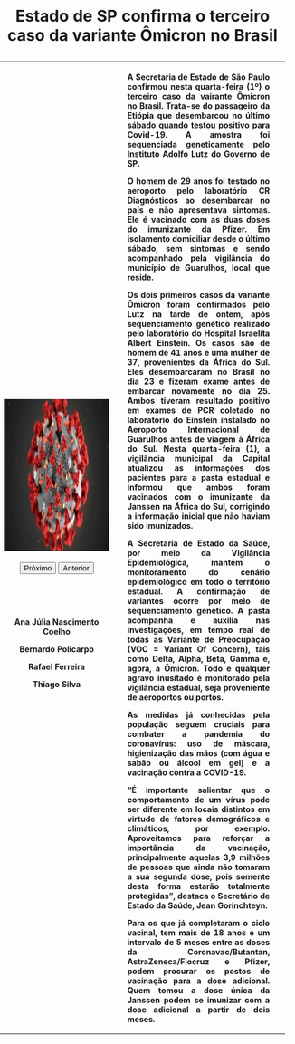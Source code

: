 <html>
<head>
<meta charset="utf-8" />
	<style type="text/css">
body {
    padding: 0;
    margin: 0;
}

h1 {
    margin-bottom: 20px;
    margin-left: 20px;
    color: white;
	font-weight: bold;
	background: #FF0000;
}

.button {
    background-color: #FF0000; /* Red */
    border: none;
    color: white;
    padding: 15px 32px;
    text-align: center;
    text-decoration: none;
    display: inline-block;
    font-size: 16px;
}
</style>

</head>
<body>
<table width="98%">
  <caption>
    <h1>Estado de SP confirma o terceiro caso da variante Ômicron no Brasil</h1>
  </caption>
  <tr>
    <th width="41%" scope="col"><img id="myImage" src="omicron2.jpeg" width="423" height="268">
	<br>
	<br>
	<button class="button" onClick="document.getElementById('myImage').src='omicron.jpeg'">Próximo</button>
	<button class="button" onClick="document.getElementById('myImage').src='omicron2.jpeg'">Anterior</button>
	<p>&nbsp;</p>
	<p>&nbsp;</p>
	<p>Ana Júlia Nascimento Coelho</p>
	<p>Bernardo Policarpo</p>
	<p>Rafael Ferreira</p>
	<p>Thiago Silva   </p></th>
    <th width="1%" scope="col">&nbsp;</th>
    <th width="54%" scope="col"><div align="justify">
      <p>A Secretaria de Estado de São Paulo confirmou nesta quarta-feira (1º) o terceiro caso da vairante Ômicron no Brasil. Trata-se do passageiro da Etiópia que desembarcou no último sábado quando testou positivo para Covid-19. A amostra foi sequenciada geneticamente pelo Instituto Adolfo Lutz do Governo de SP.        </p>
      <p>O homem de 29 anos foi testado no aeroporto pelo laboratório CR Diagnósticos ao desembarcar no país e não apresentava sintomas. Ele é vacinado com as duas doses do imunizante da Pfizer. Em isolamento domiciliar desde o último sábado, sem sintomas e sendo acompanhado pela vigilância do município de Guarulhos, local que reside.        </p>
      <p>Os dois primeiros casos da variante Ômicron foram confirmados pelo Lutz na tarde de ontem, após sequenciamento genético realizado pelo laboratório do Hospital Israelita Albert Einstein. Os casos são de homem de 41 anos e uma mulher de 37, provenientes da África do Sul. Eles desembarcaram no Brasil no dia 23 e fizeram exame antes de embarcar novamente no dia 25. Ambos tiveram resultado positivo em exames de PCR coletado no laboratório do Einstein instalado no Aeroporto Internacional de Guarulhos antes de viagem à África do Sul. Nesta quarta-feira (1), a vigilância municipal da Capital atualizou as informações dos pacientes para a pasta estadual e informou que ambos foram vacinados com o imunizante da Janssen na África do Sul, corrigindo a informação inicial que não haviam sido imunizados.        </p>
      <p>A Secretaria de Estado da Saúde, por meio da Vigilância Epidemiológica, mantém o monitoramento do cenário epidemiológico em todo o território estadual. A confirmação de variantes ocorre por meio de sequenciamento genético. A pasta acompanha e auxilia nas investigações, em tempo real de todas as Variante de Preocupação (VOC = Variant Of Concern), tais como Delta, Alpha, Beta, Gamma e, agora, a Ômicron. Todo e qualquer agravo inusitado é monitorado pela vigilância estadual, seja proveniente de aeroportos ou portos.        </p>
      <p>As medidas já conhecidas pela população seguem cruciais para combater a pandemia do coronavírus: uso de máscara, higienização das mãos (com água e sabão ou álcool em gel) e a vacinação contra a COVID-19.        </p>
      <p>“É importante salientar que o comportamento de um vírus pode ser diferente em locais distintos em virtude de fatores demográficos e climáticos, por exemplo. Aproveitamos para reforçar a importância da vacinação, principalmente aquelas 3,9 milhões de pessoas que ainda não tomaram a sua segunda dose, pois somente desta forma estarão totalmente protegidas”, destaca o Secretário de Estado da Saúde, Jean Gorinchteyn.        </p>
      <p>Para os que já completaram o ciclo vacinal, tem mais de 18 anos e um intervalo de 5 meses entre as doses da Coronavac/Butantan, AstraZeneca/Fiocruz e Pfizer, podem procurar os postos de vacinação para a dose adicional. Quem tomou a dose única da Janssen podem se imunizar com a dose adicional a partir de dois meses. </p>
    </div></th>
    <th width="4%" scope="col">&nbsp;</th>
  </tr>
</table>
</body>
</html>
